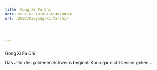```yaml
---
title: Gong Xi Fa Chi
date: 2007-02-18T08:16:40+00:00
url: /2007/02/gong-xi-fa-chi/




---
```

<div class="flickr">
  <a href="http://www.flickr.com/photos/schreibblogade/393997409/"><img src="//farm1.static.flickr.com/172/393997409_1a7d9b5be1.jpg" class="flickr-photo" alt="" /></a></p>

  <p>
    Gong Xi Fa Chi
  </p>
</div>

Das Jahr des goldenen Schweins beginnt. Kann gar nicht besser gehen...
